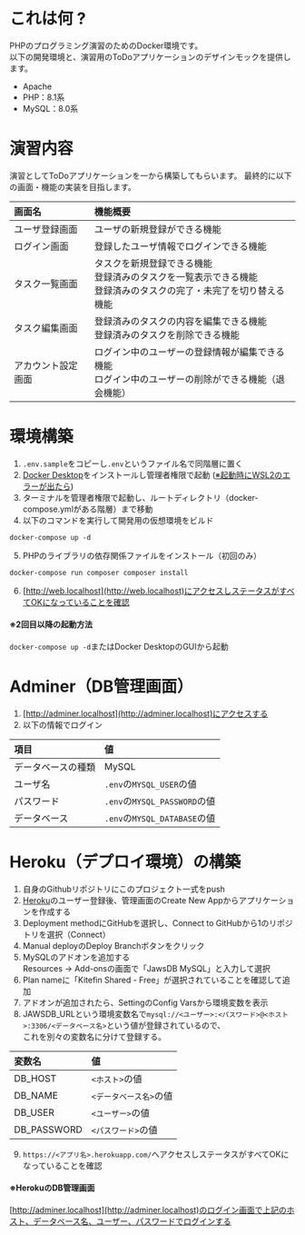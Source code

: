 # これは何 ?

PHPのプログラミング演習のためのDocker環境です。  
以下の開発環境と、演習用のToDoアプリケーションのデザインモックを提供します。
- Apache
- PHP：8.1系
- MySQL：8.0系

# 演習内容

演習としてToDoアプリケーションを一から構築してもらいます。
最終的に以下の画面・機能の実装を目指します。

|画面名|機能概要|
|:--|:--|
|ユーザ登録画面|ユーザの新規登録ができる機能|
|ログイン画面|登録したユーザ情報でログインできる機能|
|タスク一覧画面|タスクを新規登録できる機能<br>登録済みのタスクを一覧表示できる機能<br>登録済みのタスクの完了・未完了を切り替える機能|
|タスク編集画面|登録済みのタスクの内容を編集できる機能<br>登録済みのタスクを削除できる機能|
|アカウント設定画面|ログイン中のユーザーの登録情報が編集できる機能<br>ログイン中のユーザーの削除ができる機能（退会機能）|

# 環境構築

1. `.env.sample`をコピーし`.env`というファイル名で同階層に置く
2. [Docker Desktop](https://www.docker.com/products/docker-desktop/)をインストールし管理者権限で起動 ([※起動時にWSL2のエラーが出たら](https://qiita.com/GalaxyNeko/items/87f4c21e9a4eb386a8b3))
3. ターミナルを管理者権限で起動し、ルートディレクトリ（docker-compose.ymlがある階層）まで移動
4. 以下のコマンドを実行して開発用の仮想環境をビルド
```
docker-compose up -d
```
5. PHPのライブラリの依存関係ファイルをインストール（初回のみ）
```
docker-compose run composer composer install
```
6. [http://web.localhost](http://web.localhost)にアクセスしステータスがすべてOKになっていることを確認

#### ※2回目以降の起動方法
```docker-compose up -d```またはDocker DesktopのGUIから起動

# Adminer（DB管理画面）

1. [http://adminer.localhost](http://adminer.localhost)にアクセスする
2. 以下の情報でログイン

|項目|値|
|:--|:--|
|データベースの種類|MySQL|
|ユーザ名|`.env`の`MYSQL_USER`の値|
|パスワード|`.env`の`MYSQL_PASSWORD`の値|
|データベース|`.env`の`MYSQL_DATABASE`の値|

# Heroku（デプロイ環境）の構築

1. 自身のGithubリポジトリにこのプロジェクト一式をpush
2. [Heroku](https://jp.heroku.com/home)のユーザー登録後、管理画面のCreate New Appからアプリケーションを作成する
3. Deployment methodにGitHubを選択し、Connect to GitHubから1のリポジトリを選択（Connect）
4. Manual deployのDeploy Branchボタンをクリック
5. MySQLのアドオンを追加する<br>Resources → Add-onsの画面で「JawsDB MySQL」と入力して選択
6. Plan nameに「Kitefin Shared - Free」が選択されていることを確認して追加
7. アドオンが追加されたら、SettingのConfig Varsから環境変数を表示
8. JAWSDB_URLという環境変数名で```mysql://<ユーザー>:<パスワード>@<ホスト>:3306/<データベース名>```という値が登録されているので、<br>これを別々の変数名に分けて登録する。

|変数名|値|
|:--|:--|
|DB_HOST|`<ホスト>`の値|
|DB_NAME|`<データベース名>`の値|
|DB_USER|`<ユーザー>`の値|
|DB_PASSWORD|`<パスワード>`の値|

9. `https://<アプリ名>.herokuapp.com/`へアクセスしステータスがすべてOKになっていることを確認

#### ※HerokuのDB管理画面

[http://adminer.localhost](http://adminer.localhost)のログイン画面で上記のホスト、データベース名、ユーザー、パスワードでログインする
 
